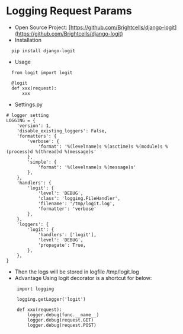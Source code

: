 # Logging Request Params

* Open Source Project: [https://github.com/Brightcells/django-logit](https://github.com/Brightcells/django-logit)
* Installation
```
  pip install django-logit
```
* Usage
```
  from logit import logit

  @logit
  def xxx(request):
      xxx
```
* Settings.py
```
# logger setting
LOGGING = {
    'version': 1,
    'disable_existing_loggers': False,
    'formatters': {
        'verbose': {
            'format': '%(levelname)s %(asctime)s %(module)s %(process)d %(thread)d %(message)s'
        },
        'simple': {
            'format': '%(levelname)s %(message)s'
        },
    },
    'handlers': {
        'logit': {
            'level': 'DEBUG',
            'class': 'logging.FileHandler',
            'filename': '/tmp/logit.log',
            'formatter': 'verbose'
        },
    },
    'loggers': {
        'logit': {
            'handlers': ['logit'],
            'level': 'DEBUG',
            'propagate': True,
        },
    },
}
```
* Then the logs will be stored in logfile /tmp/logit.log
* Advantage
  Using logit decorator is a shortcut for below:
```
    import logging

    logging.getLogger('logit')

    def xxx(request):
        logger.debug(func.__name__)
        logger.debug(request.GET)
        logger.debug(request.POST)
```
